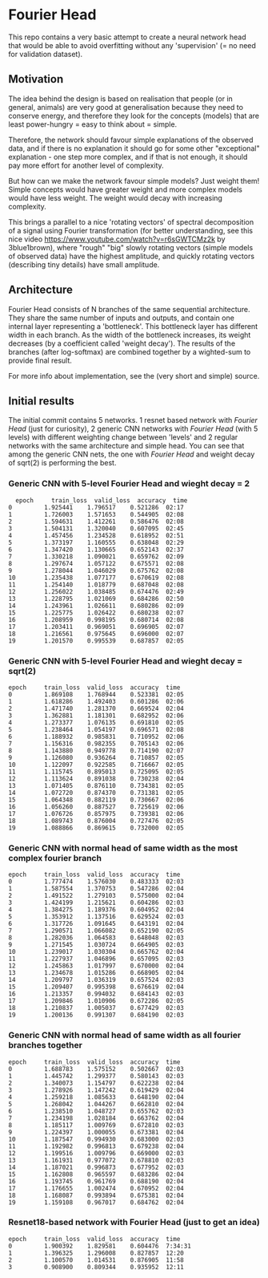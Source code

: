 
# Fourier Head
This repo contains a very basic attempt to create a neural network head that would be able to avoid overfitting without any 'supervision' (= no need for validation dataset).

## Motivation
The idea behind the design is based on realisation that people (or in general, animals) are very good at generalisation because they need to conserve energy, and therefore they look for the concepts (models) that are least power-hungry = easy to think about = simple.

Therefore, the network should favour simple explanations of the observed data, and if there is no explanation it should go for some other "exceptional" explanation - one step more complex, and if that is not enough, it should pay more effort for another level of complexity.

But how can we make the network favour simple models? Just weight them! Simple concepts would have greater weight and more complex models would have less weight. The weight would decay with increasing complexity.

This brings a parallel to a nice 'rotating vectors' of spectral decomposition of a signal using Fourier transformation (for better understanding, see this nice video https://www.youtube.com/watch?v=r6sGWTCMz2k by 3blue1brown), where "rough" "big" slowly rotating vectors (simple models of observed data) have the highest amplitude, and quickly rotating vectors (describing tiny details) have small amplitude.

## Architecture
Fourier Head consists of N branches of the same sequential architecture. They share the same number of inputs and outputs, and contain one internal layer representing a 'bottleneck'. This bottleneck layer has different width in each branch. As the width of the bottleneck increases, its weight decreases (by a coefficient called 'weight decay'). The results of the branches (after log-softmax) are combined together by a wighted-sum to provide final result.

For more info about implementation, see the (very short and simple) source.

## Initial results
The initial commit contains 5 networks. 1 resnet based network with *Fourier Head* (just for curiosity), 2 generic CNN networks with *Fourier Head* (with 5 levels) with different weighting change between 'levels' and 2 regular networks with the same architecture and simple head. You can see that among the generic CNN nets, the one with *Fourier Head* and weight decay of sqrt(2) is performing the best.
### Generic CNN with 5-level Fourier Head and wieght decay = 2
      epoch     train_loss  valid_loss  accuracy  time
    0         1.925441    1.796517    0.521286  02:17
    1         1.726003    1.571653    0.544905  02:08
    2         1.594631    1.412261    0.586476  02:08
    3         1.504131    1.320040    0.607095  02:45
    4         1.457456    1.234528    0.618952  02:51
    5         1.373197    1.160555    0.638048  02:29
    6         1.347420    1.130665    0.652143  02:37
    7         1.330218    1.090021    0.659762  02:09
    8         1.297674    1.057122    0.675571  02:08
    9         1.278044    1.046029    0.675762  02:08
    10        1.235438    1.077177    0.670619  02:08
    11        1.254140    1.018779    0.687048  02:08
    12        1.256022    1.038485    0.674476  02:49
    13        1.228795    1.021069    0.684286  02:50
    14        1.243961    1.026611    0.680286  02:09
    15        1.225775    1.026422    0.680238  02:07
    16        1.208959    0.998195    0.680714  02:08
    17        1.203411    0.969051    0.696905  02:07
    18        1.216561    0.975645    0.696000  02:07
    19        1.201570    0.995539    0.687857  02:05
### Generic CNN with 5-level Fourier Head and wieght decay = sqrt(2)

    epoch     train_loss  valid_loss  accuracy  time
    0         1.869108    1.768944    0.523381  02:05
    1         1.618286    1.492403    0.601286  02:06
    2         1.471740    1.281370    0.669524  02:04
    3         1.362881    1.181301    0.682952  02:06
    4         1.273377    1.076135    0.691810  02:05
    5         1.238464    1.054197    0.696571  02:08
    6         1.188932    0.985831    0.710952  02:06
    7         1.156316    0.982355    0.705143  02:06
    8         1.143880    0.949778    0.714190  02:07
    9         1.126080    0.936264    0.710857  02:05
    10        1.122097    0.922585    0.716667  02:05
    11        1.115745    0.895013    0.725095  02:05
    12        1.113624    0.891038    0.730238  02:04
    13        1.071405    0.876110    0.734381  02:05
    14        1.072720    0.874370    0.731381  02:05
    15        1.064348    0.882119    0.730667  02:06
    16        1.056260    0.887527    0.725619  02:06
    17        1.076726    0.857975    0.739381  02:06
    18        1.089743    0.876004    0.727476  02:05
    19        1.088866    0.869615    0.732000  02:05

### Generic CNN with normal head of same width as the most complex fourier branch

    epoch     train_loss  valid_loss  accuracy  time
    0         1.777474    1.576030    0.483333  02:03
    1         1.587554    1.370753    0.547286  02:04
    2         1.491522    1.279103    0.575000  02:04
    3         1.424199    1.215621    0.604286  02:03
    4         1.384275    1.189376    0.604952  02:04
    5         1.353912    1.137516    0.629524  02:03
    6         1.317726    1.091645    0.643191  02:04
    7         1.290571    1.066082    0.652190  02:05
    8         1.282036    1.064583    0.648048  02:03
    9         1.271545    1.030724    0.664905  02:03
    10        1.239017    1.030304    0.665762  02:04
    11        1.227937    1.046896    0.657095  02:03
    12        1.245863    1.017997    0.670000  02:04
    13        1.234678    1.015286    0.668905  02:04
    14        1.209797    1.036319    0.657524  02:03
    15        1.209407    0.995398    0.676619  02:04
    16        1.213357    0.994032    0.684143  02:03
    17        1.209846    1.010906    0.672286  02:05
    18        1.210837    1.005037    0.677429  02:03
    19        1.200136    0.991307    0.684190  02:03

### Generic CNN with normal head of same width as all fourier branches together

    epoch     train_loss  valid_loss  accuracy  time
    0         1.688783    1.575152    0.502667  02:03
    1         1.445742    1.299377    0.580143  02:03
    2         1.340073    1.154797    0.622238  02:04
    3         1.278926    1.147242    0.619429  02:04
    4         1.259218    1.085633    0.648190  02:04
    5         1.268042    1.044267    0.662810  02:04
    6         1.238510    1.048727    0.655762  02:03
    7         1.234198    1.028184    0.663762  02:04
    8         1.185117    1.009769    0.672810  02:03
    9         1.224397    1.000055    0.673381  02:04
    10        1.187547    0.994930    0.683000  02:03
    11        1.192982    0.996813    0.679238  02:04
    12        1.199516    1.009796    0.669000  02:03
    13        1.161931    0.977072    0.678810  02:03
    14        1.187021    0.996873    0.677952  02:03
    15        1.162808    0.965597    0.683286  02:04
    16        1.193745    0.961769    0.688190  02:04
    17        1.176655    1.002474    0.670952  02:04
    18        1.168087    0.993894    0.675381  02:04
    19        1.159108    0.967017    0.684762  02:04
    
    
### Resnet18-based network with Fourier Head (just to get an idea)
    epoch     train_loss  valid_loss  accuracy  time
    0         1.900392    1.829581    0.604476  7:34:31
    1         1.396325    1.296008    0.827857  12:20
    2         1.100570    1.014531    0.876905  11:58
    3         0.908900    0.809344    0.935952  12:11

